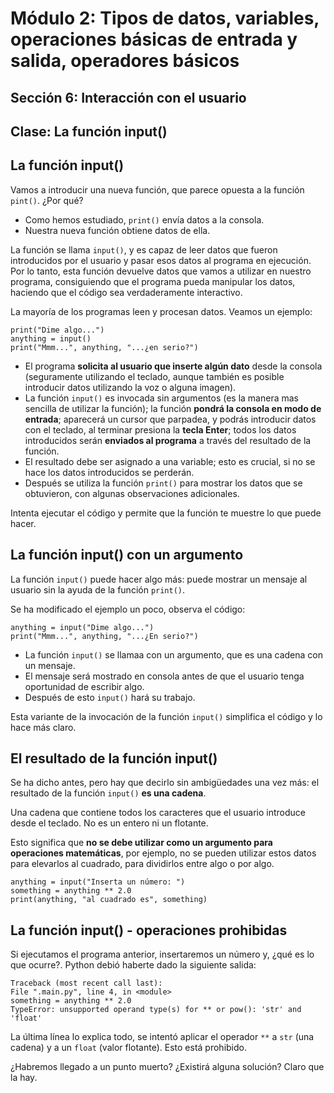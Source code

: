 # Módulo 2: Tipos de datos, variables, operaciones básicas de entrada y salida, operadores básicos 
## Sección 6: Interacción con el usuario
## Clase: La función input()

## La función input()

Vamos a introducir una nueva función, que parece opuesta a la función `pint()`. ¿Por qué?

* Como hemos estudiado, `print()` envía datos a la consola.
* Nuestra nueva función obtiene datos de ella.

La función se llama `input()`, y es capaz de leer datos que fueron introducidos por el usuario y pasar esos datos al programa en ejecución. Por lo tanto, esta función devuelve datos que vamos a utilizar en nuestro programa, consiguiendo que el programa pueda manipular los datos, haciendo que el código sea verdaderamente interactivo.

La mayoría de los programas leen y procesan datos. Veamos un ejemplo:

```
print("Dime algo...")
anything = input()
print("Mmm...", anything, "...¿en serio?")
```

* El programa **solicita al usuario que inserte algún dato** desde la consola (seguramente utilizando el teclado, aunque también es posible introducir datos utilizando la voz o alguna imagen).
* La función `input()` es invocada sin argumentos (es la manera mas sencilla de utilizar la función); la función **pondrá la consola en modo de entrada**; aparecerá un cursor que parpadea, y podrás introducir datos con el teclado, al terminar presiona la **tecla Enter**; todos los datos introducidos serán **enviados al programa** a través del resultado de la función.
* El resultado debe ser asignado a una variable; esto es crucial, si no se hace los datos introducidos se perderán.
* Después se utiliza la función `print()` para mostrar los datos que se obtuvieron, con algunas observaciones adicionales.

Intenta ejecutar el código y permite que la función te muestre lo que puede hacer.

## La función input() con un argumento

La función `input()` puede hacer algo más: puede mostrar un mensaje al usuario sin la ayuda de la función `print()`.

Se ha modificado el ejemplo un poco, observa el código:

```
anything = input("Dime algo...")
print("Mmm...", anything, "...¿En serio?")
```

* La función `input()` se llamaa con un argumento, que es una cadena con un mensaje.
* El mensaje será mostrado en consola antes de que el usuario tenga oportunidad de escribir algo.
* Después de esto `input()` hará su trabajo.

Esta variante de la invocación de la función `input()` simplifica el código y lo hace más claro.

## El resultado de la función input()

Se ha dicho antes, pero hay que decirlo sin ambigüedades una vez más: el resultado de la función `input()` **es una cadena**.

Una cadena que contiene todos los caracteres que el usuario introduce desde el teclado. No es un entero ni un flotante.

Esto significa que **no se debe utilizar como un argumento para operaciones matemáticas**, por ejemplo, no se pueden utilizar estos datos para elevarlos al cuadrado, para dividirlos entre algo o por algo.

```
anything = input("Inserta un número: ")
something = anything ** 2.0
print(anything, "al cuadrado es", something)
```

## La función input() - operaciones prohibidas

Si ejecutamos el programa anterior, insertaremos un número y, ¿qué es lo que ocurre?. Python debió haberte dado la siguiente salida:

```
Traceback (most recent call last):
File ".main.py", line 4, in <module>
something = anything ** 2.0
TypeError: unsupported operand type(s) for ** or pow(): 'str' and 'float'
```


La última línea lo explica todo, se intentó aplicar el operador `**` a `str` (una cadena) y a un `float` (valor flotante). Esto está prohibido. 

¿Habremos llegado a un punto muerto? ¿Existirá alguna solución? Claro que la hay.
